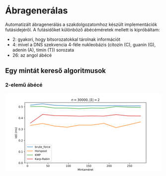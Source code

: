 # Ábragenerálas
Automatizált ábragenerálás a szakdolgozatomhoz készült implementációk futásidejéről.
A futásidőket különböző ábécéméretek mellett is kipróbáltam:
- 2: gyakori, hogy bitsorozatokkal tárolnak információt
- 4: mivel a DNS szekvencia 4-féle nukleobázis (citozin (C), guanin (G), adenin (A), timin (T)) sorozata
- 26: az angol ábécé

## Egy mintát kereső algoritmusok
### 2-elemű ábécé
<img src="./peldak/n30000__Sigma2.svg" width=700>
